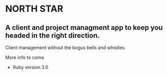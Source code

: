 # NORTH STAR
## A client and project managment app to keep you headed in the right direction.
Client management without the bogus bells and whistles.

More info to come.

* Ruby version
3.0
